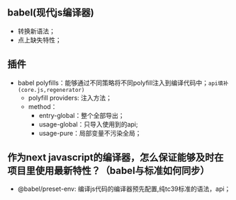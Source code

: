 ## babel(现代js编译器)

* 转换新语法；
* 点上缺失特性；

## 插件

* babel polyfills：能够通过不同策略将不同polyfill注入到编译代码中；`api填补(core.js,regenerator)`
  - polyfill providers: 注入方法；
  - method：
    - entry-global：整个全部导出；
    - usage-global：只导入使用到的api;
    - usage-pure：局部变量不污染全局；

## 作为next javascript的编译器，怎么保证能够及时在项目里使用最新特性？（babel与标准如何同步）

* @babel/preset-env: 编译js代码的编译器预先配置,纯tc39标准的语法，api；